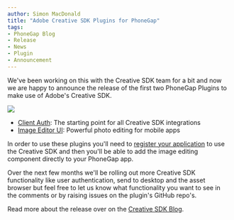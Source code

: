 ```yaml
---
author: Simon MacDonald
title: "Adobe Creative SDK Plugins for PhoneGap"
tags:
- PhoneGap Blog
- Release
- News
- Plugin
- Announcement
---
```


We've been working on this with the Creative SDK team for a bit and now we are happy to announce the release of the first two PhoneGap Plugins to make use of Adobe's Creative SDK.

![](/blog/uploads/2016-08/CC_SDK_stacked_black.png)

- [Client Auth](https://www.npmjs.com/package/phonegap-plugin-csdk-client-auth): The starting point for all Creative SDK integrations
- [Image Editor UI](https://www.npmjs.com/package/phonegap-plugin-csdk-image-editor): Powerful photo editing for mobile apps

In order to use these plugins you'll need to [register your application](https://creativesdk.adobe.com/docs/ios/#/articles/gettingstarted/index.html#register_application) to use the Creative SDK and then you'll be able to add the image editing component directly to your PhoneGap app.

Over the next few months we'll be rolling out more Creative SDK functionality like user authentication, send to desktop and the asset browser but feel free to let us know what functionality you want to see in the comments or by raising issues on the plugin's GitHub repo's.

Read more about the release over on the [Creative SDK Blog](https://blog.creativesdk.com/2016/08/phonegap-plugins-for-the-creative-sdk/).
